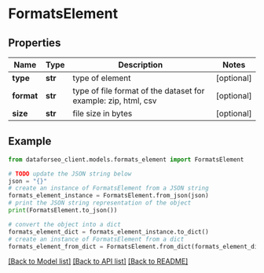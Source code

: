 # FormatsElement


## Properties

Name | Type | Description | Notes
------------ | ------------- | ------------- | -------------
**type** | **str** | type of element | [optional] 
**format** | **str** | type of file format of the dataset for example: zip, html, csv | [optional] 
**size** | **str** | file size in bytes | [optional] 

## Example

```python
from dataforseo_client.models.formats_element import FormatsElement

# TODO update the JSON string below
json = "{}"
# create an instance of FormatsElement from a JSON string
formats_element_instance = FormatsElement.from_json(json)
# print the JSON string representation of the object
print(FormatsElement.to_json())

# convert the object into a dict
formats_element_dict = formats_element_instance.to_dict()
# create an instance of FormatsElement from a dict
formats_element_from_dict = FormatsElement.from_dict(formats_element_dict)
```
[[Back to Model list]](../README.md#documentation-for-models) [[Back to API list]](../README.md#documentation-for-api-endpoints) [[Back to README]](../README.md)


